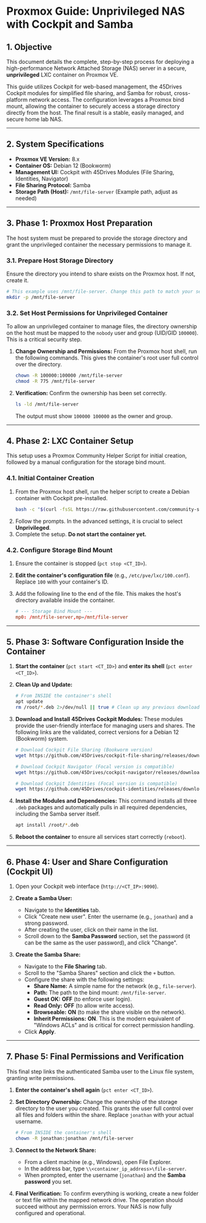 # Proxmox Guide: Unprivileged NAS with Cockpit and Samba

## 1. Objective

This document details the complete, step-by-step process for deploying a high-performance Network Attached Storage (NAS) server in a secure, **unprivileged** LXC container on Proxmox VE.

This guide utilizes Cockpit for web-based management, the 45Drives Cockpit modules for simplified file sharing, and Samba for robust, cross-platform network access. The configuration leverages a Proxmox bind mount, allowing the container to securely access a storage directory directly from the host. The final result is a stable, easily managed, and secure home lab NAS.

---

## 2. System Specifications

*   **Proxmox VE Version:** 8.x
*   **Container OS:** Debian 12 (Bookworm)
*   **Management UI:** Cockpit with 45Drives Modules (File Sharing, Identities, Navigator)
*   **File Sharing Protocol:** Samba
*   **Storage Path (Host):** `/mnt/file-server` (Example path, adjust as needed)

---

## 3. Phase 1: Proxmox Host Preparation

The host system must be prepared to provide the storage directory and grant the unprivileged container the necessary permissions to manage it.

### 3.1. Prepare Host Storage Directory

Ensure the directory you intend to share exists on the Proxmox host. If not, create it.

```bash
# This example uses /mnt/file-server. Change this path to match your setup.
mkdir -p /mnt/file-server
```

### 3.2. Set Host Permissions for Unprivileged Container

To allow an unprivileged container to manage files, the directory ownership on the host must be mapped to the `nobody` user and group (UID/GID `100000`). This is a critical security step.

1.  **Change Ownership and Permissions:** From the Proxmox host shell, run the following commands. This gives the container's root user full control over the directory.
    ```bash
    chown -R 100000:100000 /mnt/file-server
    chmod -R 775 /mnt/file-server
    ```
2.  **Verification:** Confirm the ownership has been set correctly.
    ```bash
    ls -ld /mnt/file-server
    ```
    The output must show `100000 100000` as the owner and group.

---

## 4. Phase 2: LXC Container Setup

This setup uses a Proxmox Community Helper Script for initial creation, followed by a manual configuration for the storage bind mount.

### 4.1. Initial Container Creation

1.  From the Proxmox host shell, run the helper script to create a Debian container with Cockpit pre-installed.
    ```bash
    bash -c "$(curl -fsSL https://raw.githubusercontent.com/community-scripts/ProxmoxVE/main/ct/cockpit.sh)"
    ```
2.  Follow the prompts. In the advanced settings, it is crucial to select **Unprivileged**.
3.  Complete the setup. **Do not start the container yet.**

### 4.2. Configure Storage Bind Mount

1.  Ensure the container is stopped (`pct stop <CT_ID>`).
2.  **Edit the container's configuration file** (e.g., `/etc/pve/lxc/100.conf`). Replace `100` with your container's ID.
3.  Add the following line to the end of the file. This makes the host's directory available inside the container.

    ```conf
    # --- Storage Bind Mount ---
    mp0: /mnt/file-server,mp=/mnt/file-server
    ```

---

## 5. Phase 3: Software Configuration Inside the Container

1.  **Start the container** (`pct start <CT_ID>`) and **enter its shell** (`pct enter <CT_ID>`).

2.  **Clean Up and Update:**
    ```bash
    # From INSIDE the container's shell
    apt update
    rm /root/*.deb 2>/dev/null || true # Clean up any previous downloads
    ```

3.  **Download and Install 45Drives Cockpit Modules:**
    These modules provide the user-friendly interface for managing users and shares. The following links are the validated, correct versions for a Debian 12 (Bookworm) system.

    ```bash
    # Download Cockpit File Sharing (Bookworm version)
    wget https://github.com/45Drives/cockpit-file-sharing/releases/download/v4.3.1-2/cockpit-file-sharing_4.3.1-2bookworm_all.deb

    # Download Cockpit Navigator (Focal version is compatible)
    wget https://github.com/45Drives/cockpit-navigator/releases/download/v0.5.10/cockpit-navigator_0.5.10-1focal_all.deb

    # Download Cockpit Identities (Focal version is compatible)
    wget https://github.com/45Drives/cockpit-identities/releases/download/v0.1.12/cockpit-identities_0.1.12-1focal_all.deb
    ```

4.  **Install the Modules and Dependencies:**
    This command installs all three `.deb` packages and automatically pulls in all required dependencies, including the Samba server itself.

    ```bash
    apt install /root/*.deb
    ```
5.  **Reboot the container** to ensure all services start correctly (`reboot`).

---

## 6. Phase 4: User and Share Configuration (Cockpit UI)

1.  Open your Cockpit web interface (`http://<CT_IP>:9090`).

2.  **Create a Samba User:**
    *   Navigate to the **Identities** tab.
    *   Click "Create new user". Enter the username (e.g., `jonathan`) and a strong password.
    *   After creating the user, click on their name in the list.
    *   Scroll down to the **Samba Password** section, set the password (it can be the same as the user password), and click "Change".

3.  **Create the Samba Share:**
    *   Navigate to the **File Sharing** tab.
    *   Scroll to the "Samba Shares" section and click the `+` button.
    *   Configure the share with the following settings:
        *   **Share Name:** A simple name for the network (e.g., `file-server`).
        *   **Path:** The path to the bind mount: `/mnt/file-server`.
        *   **Guest OK:** **OFF** (to enforce user login).
        *   **Read Only:** **OFF** (to allow write access).
        *   **Browseable:** **ON** (to make the share visible on the network).
        *   **Inherit Permissions:** **ON**. This is the modern equivalent of "Windows ACLs" and is critical for correct permission handling.
    *   Click **Apply**.

---

## 7. Phase 5: Final Permissions and Verification

This final step links the authenticated Samba user to the Linux file system, granting write permissions.

1.  **Enter the container's shell again** (`pct enter <CT_ID>`).

2.  **Set Directory Ownership:**
    Change the ownership of the storage directory to the user you created. This grants the user full control over all files and folders within the share. Replace `jonathan` with your actual username.

    ```bash
    # From INSIDE the container's shell
    chown -R jonathan:jonathan /mnt/file-server
    ```

3.  **Connect to the Network Share:**
    *   From a client machine (e.g., Windows), open File Explorer.
    *   In the address bar, type `\\<container_ip_address>\file-server`.
    *   When prompted, enter the username (`jonathan`) and the **Samba password** you set.

4.  **Final Verification:**
    To confirm everything is working, create a new folder or text file within the mapped network drive. The operation should succeed without any permission errors. Your NAS is now fully configured and operational.
